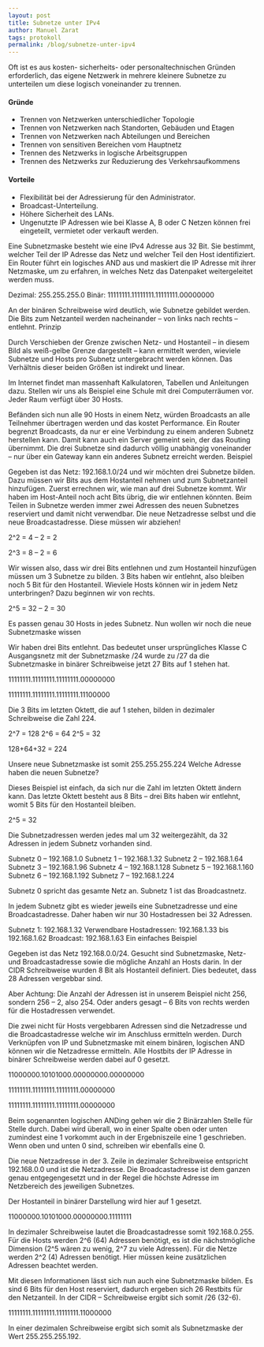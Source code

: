 ```yaml
---
layout: post
title: Subnetze unter IPv4
author: Manuel Zarat
tags: protokoll
permalink: /blog/subnetze-unter-ipv4
---
```


Oft ist es aus kosten- sicherheits- oder personaltechnischen Gründen erforderlich, das eigene Netzwerk in mehrere kleinere Subnetze zu unterteilen um diese logisch voneinander zu trennen.
<!--excerpt_separator-->

<h4>Gründe</h4>

<ul>
<li>Trennen von Netzwerken unterschiedlicher Topologie</li>
<li>Trennen von Netzwerken nach Standorten, Gebäuden und Etagen</li>
<li>Trennen von Netzwerken nach Abteilungen und Bereichen</li>
<li>Trennen von sensitiven Bereichen vom Hauptnetz</li>
<li>Trennen des Netzwerks in logische Arbeitsgruppen</li>
<li>Trennen des Netzwerks zur Reduzierung des Verkehrsaufkommens</li>
</ul>

<h4>Vorteile</h4>

<ul>
<li>Flexibilität bei der Adressierung für den Administrator.</li>
<li>Broadcast-Unterteilung.</li>
<li>Höhere Sicherheit des LANs.</li>
<li>Ungenutzte IP Adressen wie bei Klasse A, B oder C Netzen können frei eingeteilt, vermietet oder verkauft werden.</li>
</ul>

Eine Subnetzmaske besteht wie eine IPv4 Adresse aus 32 Bit. Sie bestimmt, welcher Teil der IP Adresse das Netz und welcher Teil den Host identifiziert. Ein Router führt ein logisches AND aus und maskiert die IP Adresse mit ihrer Netzmaske, um zu erfahren, in welches Netz das Datenpaket weitergeleitet werden muss.

Dezimal: 255.255.255.0
Binär: 11111111.11111111.11111111.00000000

An der binären Schreibweise wird deutlich, wie Subnetze gebildet werden. Die Bits zum Netzanteil werden nacheinander – von links nach rechts – entlehnt.
Prinzip

Durch Verschieben der Grenze zwischen Netz- und Hostanteil – in diesem Bild als weiß-gelbe Grenze dargestellt – kann ermittelt werden, wieviele Subnetze und Hosts pro Subnetz untergebracht werden können. Das Verhältnis dieser beiden Größen ist indirekt und linear.

Im Internet findet man massenhaft Kalkulatoren, Tabellen und Anleitungen dazu. Stellen wir uns als Beispiel eine Schule mit drei Computerräumen vor. Jeder Raum verfügt über 30 Hosts.

Befänden sich nun alle 90 Hosts in einem Netz, würden Broadcasts an alle Teilnehmer übertragen werden und das kostet Performance. Ein Router begrenzt Broadcasts, da nur er eine Verbindung zu einem anderen Subnetz herstellen kann. Damit kann auch ein Server gemeint sein, der das Routing übernimmt. Die drei Subnetze sind dadurch völlig unabhängig voneinander – nur über ein Gateway kann ein anderes Subnetz erreicht werden.
Beispiel

Gegeben ist das Netz: 192.168.1.0/24 und wir möchten drei Subnetze bilden. Dazu müssen wir Bits aus dem Hostanteil nehmen und zum Subnetzanteil hinzufügen. Zuerst errechnen wir, wie man auf drei Subnetze kommt. Wir haben im Host-Anteil noch acht Bits übrig, die wir entlehnen könnten. Beim Teilen in Subnetze werden immer zwei Adressen des neuen Subnetzes reserviert und damit nicht verwendbar. Die neue Netzadresse selbst und die neue Broadcastadresse. Diese müssen wir abziehen!

2^2 = 4 – 2 = 2

2^3 = 8 – 2 = 6

Wir wissen also, dass wir drei Bits entlehnen und zum Hostanteil hinzufügen müssen um 3 Subnetze zu bilden. 3 Bits haben wir entlehnt, also bleiben noch 5 Bit für den Hostanteil. Wieviele Hosts können wir in jedem Netz unterbringen? Dazu beginnen wir von rechts.

2^5 = 32 – 2 = 30

Es passen genau 30 Hosts in jedes Subnetz.
Nun wollen wir noch die neue Subnetzmaske wissen

Wir haben drei Bits entlehnt. Das bedeutet unser ursprüngliches Klasse C Ausgangsnetz mit der Subnetzmaske /24 wurde zu /27 da die Subnetzmaske in binärer Schreibweise jetzt 27 Bits auf 1 stehen hat.

11111111.11111111.11111111.00000000

11111111.11111111.11111111.11100000

Die 3 Bits im letzten Oktett, die auf 1 stehen, bilden in dezimaler Schreibweise die Zahl 224.

2^7 = 128
2^6 = 64
2^5 = 32

128+64+32 = 224

Unsere neue Subnetzmaske ist somit 255.255.255.224
Welche Adresse haben die neuen Subnetze?

Dieses Beispiel ist einfach, da sich nur die Zahl im letzten Oktett ändern kann. Das letzte Oktett besteht aus 8 Bits – drei Bits haben wir entlehnt, womit 5 Bits für den Hostanteil bleiben.

2^5 = 32

Die Subnetzadressen werden jedes mal um 32 weitergezählt, da 32 Adressen in jedem Subnetz vorhanden sind.

Subnetz 0 – 192.168.1.0
Subnetz 1 – 192.168.1.32
Subnetz 2 – 192.168.1.64
Subnetz 3 – 192.168.1.96
Subnetz 4 – 192.168.1.128
Subnetz 5 – 192.168.1.160
Subnetz 6 – 192.168.1.192
Subnetz 7 – 192.168.1.224

Subnetz 0 spricht das gesamte Netz an. Subnetz 1 ist das Broadcastnetz.

In jedem Subnetz gibt es wieder jeweils eine Subnetzadresse und eine Broadcastadresse. Daher haben wir nur 30 Hostadressen bei 32 Adressen.

Subnetz 1: 192.168.1.32
Verwendbare Hostadressen: 192.168.1.33 bis 192.168.1.62
Broadcast: 192.168.1.63
Ein einfaches Beispiel

Gegeben ist das Netz 192.168.0.0/24. Gesucht sind Subnetzmaske, Netz- und Broadcastadresse sowie die mögliche Anzahl an Hosts darin. In der CIDR Schreibweise wurden 8 Bit als Hostanteil definiert. Dies bedeutet, dass 28 Adressen vergebbar sind.

Aber Achtung: Die Anzahl der Adressen ist in unserem Beispiel nicht 256, sondern 256 – 2, also 254. Oder anders gesagt – 6 Bits von rechts werden für die Hostadressen verwendet.

Die zwei nicht für Hosts vergebbaren Adressen sind die Netzadresse und die Broadcastadresse welche wir im Anschluss ermitteln werden. Durch Verknüpfen von IP und Subnetzmaske mit einem binären, logischen AND können wir die Netzadresse ermitteln. Alle Hostbits der IP Adresse in binärer Schreibweise werden dabei auf 0 gesetzt.

11000000.10101000.00000000.00000000

11111111.11111111.11111111.00000000

11111111.11111111.11111111.00000000

Beim sogenannten logischen ANDing gehen wir die 2 Binärzahlen Stelle für Stelle durch. Dabei wird überall, wo in einer Spalte oben oder unten zumindest eine 1 vorkommt auch in der Ergebniszeile eine 1 geschrieben. Wenn oben und unten 0 sind, schreiben wir ebenfalls eine 0.

Die neue Netzadresse in der 3. Zeile in dezimaler Schreibweise entspricht 192.168.0.0 und ist die Netzadresse. Die Broadcastadresse ist dem ganzen genau entgegengesetzt und in der Regel die höchste Adresse im Netzbereich des jeweiligen Subnetzes.

Der Hostanteil in binärer Darstellung wird hier auf 1 gesetzt.

11000000.10101000.00000000.11111111

In dezimaler Schreibweise lautet die Broadcastadresse somit 192.168.0.255. Für die Hosts werden 2^6 (64) Adressen benötigt, es ist die nächstmögliche Dimension (2^5 wären zu wenig, 2^7 zu viele Adressen). Für die Netze werden 2^2 (4) Adressen benötigt. Hier müssen keine zusätzlichen Adressen beachtet werden.

Mit diesen Informationen lässt sich nun auch eine Subnetzmaske bilden. Es sind 6 Bits für den Host reserviert, dadurch ergeben sich 26 Restbits für den Netzanteil. In der CIDR – Schreibweise ergibt sich somit /26 (32-6).

11111111.11111111.11111111.11000000

In einer dezimalen Schreibweise ergibt sich somit als Subnetzmaske der Wert 255.255.255.192.
